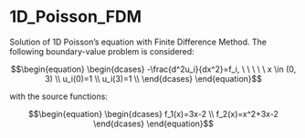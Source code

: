 # 1D_Poisson_FDM
Solution of 1D Poisson’s equation with Finite Difference Method.
The following boundary-value problem is considered:
```math
\begin{equation}
    \begin{dcases} 
        -\frac{d^2u_i}{dx^2}=f_i, \ \ \ \ \ x \in (0, 3) \\
        u_i(0)=1 \\
        u_i(3)=1 \\
    \end{dcases}
\end{equation}
```
with the source functions:
```math
\begin{equation}
    \begin{dcases} 
        f_1(x)=3x-2 \\
        f_2(x)=x^2+3x-2
    \end{dcases}
\end{equation}
```
